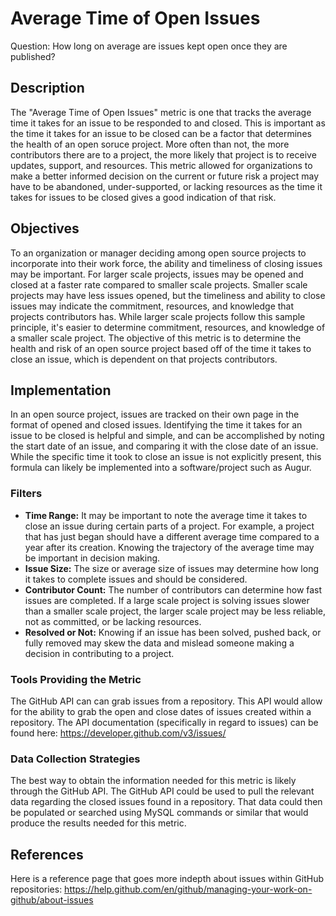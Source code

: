 # Average Time of Open Issues

Question: How long on average are issues kept open once they are published?

## Description
The "Average Time of Open Issues" metric is one that tracks the average time it takes for an issue to be responded to and closed. This is important as the time it takes for an issue to be closed can be a factor that determines the health of an open soruce project. More often than not, the more contributors there are to a project, the more likely that project is to receive updates, support, and resources. This metric allowed for organizations to make a better informed decision on the current or future risk a project may have to be abandoned, under-supported, or lacking resources as the time it takes for issues to be closed gives a good indication of that risk.

## Objectives
To an organization or manager deciding among open source projects to incorporate into their work force, the ability and timeliness of closing issues may be important. For larger scale projects, issues may be opened and closed at a faster rate compared to smaller scale projects. Smaller scale projects may have less issues opened, but the timeliness and ability to close issues may indicate the commitment, resources, and knowledge that projects contributors has. While larger scale projects follow this sample principle, it's easier to determine commitment, resources, and knowledge of a smaller scale project. The objective of this metric is to determine the health and risk of an open source project based off of the time it takes to close an issue, which is dependent on that projects contributors.

## Implementation
In an open source project, issues are tracked on their own page in the format of opened and closed issues. Identifying the time it takes for an issue to be closed is helpful and simple, and can be accomplished by noting the start date of an issue, and comparing it with the close date of an issue. While the specific time it took to close an issue is not explicitly present, this formula can likely be implemented into a software/project such as Augur.

### Filters
- **Time Range:** It may be important to note the average time it takes to close an issue during certain parts of a project. For example, a project that has just began should have a different average time compared to a year after its creation. Knowing the trajectory of the average time may be important in decision making.
- **Issue Size:** The size or average size of issues may determine how long it takes to complete issues and should be considered.
- **Contributor Count:** The number of contributors can determine how fast issues are completed. If a large scale project is solving issues slower than a smaller scale project, the larger scale project may be less reliable, not as committed, or be lacking resources.
- **Resolved or Not:** Knowing if an issue has been solved, pushed back, or fully removed may skew the data and mislead someone making a decision in contributing to a project.

### Tools Providing the Metric
The GitHub API can can grab issues from a repository. This API would allow for the ability to grab the open and close dates of issues created within a repository. The API documentation (specifically in regard to issues) can be found here: https://developer.github.com/v3/issues/

### Data Collection Strategies
The best way to obtain the information needed for this metric is likely through the GitHub API. The GitHub API could be used to pull the relevant data regarding the closed issues found in a repository. That data could then be populated or searched using MySQL commands or similar that would produce the results needed for this metric.

## References
Here is a reference page that goes more indepth about issues within GitHub repositories: https://help.github.com/en/github/managing-your-work-on-github/about-issues
